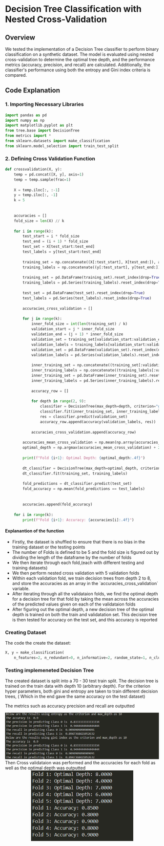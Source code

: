 # Decision Tree Classification with Nested Cross-Validation

## Overview

We tested the implementation of a Decision Tree classifier to perform binary classification on a synthetic dataset. The model is evaluated using nested cross-validation to determine the optimal tree depth, and the performance metrics (accuracy, precision, and recall) are calculated. Additionally, the classifier's performance using both the entropy and Gini index criteria is compared.

## Code Explanation

### 1. Importing Necessary Libraries

```python
import pandas as pd
import numpy as np
import matplotlib.pyplot as plt
from tree.base import DecisionTree
from metrics import *
from sklearn.datasets import make_classification
from sklearn.model_selection import train_test_split
```

### 2. Defining Cross Validation Function

```python
def crossvalidation(X, y):
    temp = pd.concat([X, y], axis=1)
    temp = temp.sample(frac=1)

    X = temp.iloc[:, :-1]
    y = temp.iloc[:, -1]
    k = 5


    accuracies = []
    fold_size = len(X) // k

    for i in range(k):
        test_start = i * fold_size
        test_end = (i + 1) * fold_size
        test_set = X[test_start:test_end]
        test_labels = y[test_start:test_end]

        training_set = np.concatenate((X[:test_start], X[test_end:]), axis=0)
        training_labels = np.concatenate((y[:test_start], y[test_end:]), axis=0)

        training_set = pd.DataFrame(training_set).reset_index(drop=True)
        training_labels = pd.Series(training_labels).reset_index(drop=True)

        test_set = pd.DataFrame(test_set).reset_index(drop=True)
        test_labels = pd.Series(test_labels).reset_index(drop=True)

        accuracies_cross_validation = []

        for j in range(k):
            inner_fold_size = int(len(training_set) / k)
            validation_start = j * inner_fold_size
            validation_end = (j + 1) * inner_fold_size
            validation_set = training_set[validation_start:validation_end]
            validation_labels = training_labels[validation_start:validation_end]
            validation_set = pd.DataFrame(validation_set).reset_index(drop=True)
            validation_labels = pd.Series(validation_labels).reset_index(drop=True)

            inner_training_set = np.concatenate((training_set[:validation_start], training_set[validation_end:]), axis=0)
            inner_training_labels = np.concatenate((training_labels[:validation_start], training_labels[validation_end:]), axis=0)
            inner_training_set = pd.DataFrame(inner_training_set).reset_index(drop=True)
            inner_training_labels = pd.Series(inner_training_labels).reset_index(drop=True)

            accuracy_row = []

            for depth in range(2, 9):
                classifier = DecisionTree(max_depth=depth, criterion="gini_index", Type="Classification", discrete_features=False)
                classifier.fit(inner_training_set, inner_training_labels)
                res = classifier.predict(validation_set)
                accuracy_row.append(accuracy(validation_labels, res))

            accuracies_cross_validation.append(accuracy_row)

        accuracies_mean_cross_validation = np.mean(np.array(accuracies_cross_validation), axis=0)
        optimal_depth = np.argmax(accuracies_mean_cross_validation) + 2

        print(f"Fold {i+1}: Optimal Depth: {optimal_depth:.4f}")

        dt_classifier = DecisionTree(max_depth=optimal_depth, criterion="gini_index", Type="Classification", discrete_features=False)
        dt_classifier.fit(training_set, training_labels)

        fold_predictions = dt_classifier.predict(test_set)
        fold_accuracy = np.mean(fold_predictions == test_labels)


        accuracies.append(fold_accuracy)

    for i in range(k):
        print(f"Fold {i+1}: Accuracy: {accuracies[i]:.4f}")
```

#### Explanantion of the function

<ul>
<li>Firstly, the dataset is shuffled to ensure that there is no bias in the training dataset or the testing points</li>

<li>The number of Folds is defined to be 5 and the fold size is figured out by dividing the length of the dataframe by the number of folds </li>

<li> We then iterate through each fold,(each with different testing and training datasets)</li>

<li>We then perform nested cross validation with 5 validation folds</li>

<li>Within each validation fold, we train decision trees from depth 2 to 8, and store the accuracies as an array in the `accuracies_cross_validation` variable.</li>

<li>After iterating through all the validataion folds, we find the optimal depth for a decision tree for that fold by taking the mean across the accuracies of the predicted values given on each of the validataion folds</li>

<li>After figuring out the optimal depth, a new decision tree of the optimal depth is trained on both the train and validatation set. This decision tree is then tested for accuracy on the test set, and this accuracy is reported</li>
</ul>

### Creating Dataset

The code the create the dataset:

```python
X, y = make_classification(
    n_features=2, n_redundant=0, n_informative=2, random_state=1, n_clusters_per_class=2, class_sep=0.5)
```

### Testing implemeneted Decision Tree

The created dataset is split into a 70 - 30 test train split. The decision tree is trained on the train data with depth 10 (arbitrary depth). For the criterion hyper parameters, both gini and entropy are taken to train different decision trees, ( Which in the end gave the same accuracy on the test dataset)

The metrics such as accuracy precision and recall are outputted

<center>
<img src = "../Graphs/output_DTImplement.png"/>
</center>
Then Cross validataion was performed and the accuracies for each fold as well as the optimal depth was outputted
<center>
<img src = "../Graphs/output_DTIfold.png"/>
</center>
